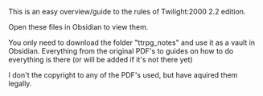 This is an easy overview/guide to the rules of Twilight:2000 2.2 edition.

Open these files in Obsidian to view them.

You only need to download the folder "ttrpg_notes" and use it as a vault in Obsidian. Everything from the original PDF's to guides on how to do everything is there (or will be added if it's not there yet)


I don't the copyright to any of the PDF's used, but have aquired them legally.
